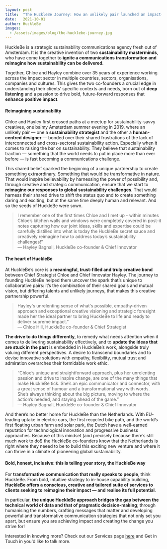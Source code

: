 ```yaml
---
layout: post
title:  "The HuckleBe Journey: How an unlikely pair launched an impact-driven company with a twist"
date:   2021-10-01
author: HuckleBe
images:
  - /assets/images/blog/the-hucklebe-journey.jpg
---
```

HuckleBe is a strategic sustainability communications agency fresh out of Amsterdam. It is the creative invention of two **sustainability masterminds**, who have come together to **ignite a communications transformation and reimagine how sustainability can be delivered**.

Together, Chloe and Hayley combine over 35 years of experience working across the impact sector in multiple countries, sectors, organisations, companies and cultures. This gives the two co-founders a crucial edge in understanding their clients’ specific contexts and needs, born out of **deep listening** and a passion to drive bold, future-forward responses that **enhance positive impact**.

#### Reimagining sustainability

Chloe and Hayley first crossed paths at a meetup for sustainability-savvy creatives, one balmy Amsterdam summer evening in 2019, where an unlikely pair — one a **sustainability strategist** and the other a **human-centred designer** — bonded over their shared frustrations of the lack of interconnected and cross-sectoral sustainability action. Especially when it comes to raising the bar on sustainability. They believe that sustainability traction — something that the world needs to put in place more than ever before — is fast becoming a communications challenge.

This shared belief sparked the beginning of a unique partnership to create something extraordinary. Something that would be transformative in nature. That would inspire believability by harnessing the power of possibility and, through creative and strategic communication, ensure that we start to **reimagine our responses to global sustainability challenges**. That would harness their shared drive to shift the status quo and to create something daring and exciting, but at the same time deeply human and relevant. And so the seeds of HuckleBe were sown.

> I remember one of the first times Chloe and I met up - within minutes Chloe’s kitchen walls and windows were completely covered in post-it notes capturing how our joint ideas, skills and expertise could be carefully distilled into what is today the HuckleBe secret sauce and creatively reimagine how to address today’s sustainability challenges!” <br> &mdash; Hayley Bagnall, HuckleBe co-founder & Chief Innovator

#### The heart of HuckleBe

At HuckleBe’s core is a **meaningful, trust-filled and truly creative bond** between Chief Strategist Chloe and Chief Innovator Hayley. The journey to founding HuckleBe helped them uncover the spark that’s unique to collaborative pairs: it’s the combination of their shared goals and mutual vision, but differing talents and unlikely journeys, that makes this creative partnership powerful.

> Hayley's unrelenting sense of what's possible, empathy-driven approach and exceptional creative visioning and strategic foresight made her the ideal partner to bring  HuckleBe to life and ready to deliver supreme impact.” <br> &mdash; Chloe Hill, HuckleBe co-founder & Chief Strategist

**The drive to do things differently**, to remedy what needs attention when it comes to delivering sustainability effectively, and to **update the ideas that are stuck in the past** is embedded in HuckleBe’s work, alongside truly valuing different perspectives. A desire to transcend boundaries and to devise innovative solutions with empathy, flexibility, mutual trust and admiration overarches their formidable work ethic.

> “Chloe’s unique and straightforward approach, plus her unrelenting passion and drive to inspire change, are one of the many things that make HuckleBe tick. She’s an epic communicator and connector, with a great sense of humour and a transformational way with words. She’s always thinking about the big picture, moving to where the action’s needed, and staying ahead of the game.” <br> &mdash; Hayley Bagnall, HuckleBe co-founder & Chief Innovator

And there’s no better home for HuckleBe than the Netherlands. With EU-leading uptake in electric cars, the first recycled bike path, and the world’s first floating urban farm and solar park, the Dutch have a well-earned reputation for technological innovation and progressive business approaches. Because of this mindset (and precisely because there’s still much work to do!) the HuckleBe co-founders know that the Netherlands is right where they neeed to be to build this exciting new venture and where it can thrive in a climate of pioneering global sustainability.

#### Bold, honest, inclusive: this is telling your story, the HuckleBe way

For **transformative communication that really speaks to people**, think HuckleBe. From bold, intuitive  strategy to in-house capability building, **HuckleBe offers a conscious, creative and tailored suite of services to clients seeking to reimagine their impact — and realise its full potential**.

In particular, **the unique HuckleBe approach bridges the gap between the technical world of data and that of pragmatic decision-making**; through humanising the numbers, crafting messages that matter and developing powerful and transformative communication strategies that not only set you apart, but ensure you are achieving impact and creating the change you strive for!

Interested in knowing more? Check out our Services page [here](/#services) and Get in Touch in you'd like to talk more.
